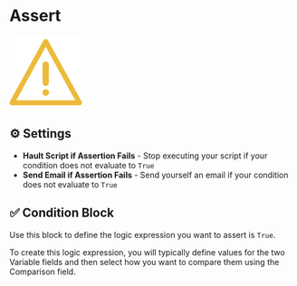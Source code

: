 # Assert

![Assert that a variable matches a format definition.](../../.gitbook/assets/assert.png)

## ⚙ Settings

* **Hault Script if Assertion Fails** - Stop executing your script if your condition does not evaluate to `True`
* **Send Email if Assertion Fails** - Send yourself an email if your condition does not evaluate to `True`

## ✅ Condition Block

Use this block to define the logic expression you want to assert is `True`.

To create this logic expression, you will typically define values for the two Variable fields and then select how you want to compare them using the Comparison field.



